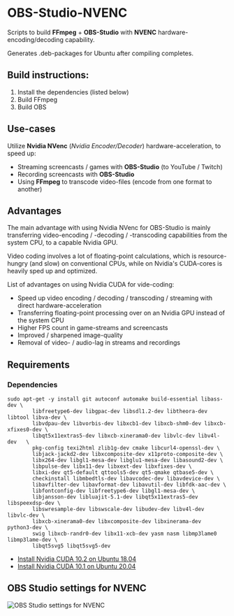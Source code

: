 # OBS-Studio-NVENC
Scripts to build **FFmpeg** + **OBS-Studio** with **NVENC** hardware-encoding/decoding capability.

Generates .deb-packages for Ubuntu after compiling completes.

## Build instructions:
1. Install the dependencies (listed below)
2. Build FFmpeg
3. Build OBS

## Use-cases
Utilize **Nvidia NVenc** (*Nvidia Encoder/Decoder*) hardware-acceleration, to speed up:

- Streaming screencasts / games with **OBS-Studio** (to YouTube / Twitch)
- Recording screencasts with **OBS-Studio**
- Using **FFmpeg** to transcode video-files (encode from one format to another)

## Advantages
The main advantage with using Nvidia NVenc for OBS-Studio is mainly transferring video-encoding / -decoding / -transcoding capabilities from the system CPU, to a capable Nvidia GPU.

Video coding involves a lot of floating-point calculations, which is resource-hungry (and slow) on conventional CPUs, while on Nvidia's CUDA-cores is heavily sped up and optimized.

List of advantages on using Nvidia CUDA for vide-coding:
- Speed up video encoding / decoding / transcoding / streaming with direct hardware-acceleration
- Transferring floating-point processing over on an Nvidia GPU instead of the system CPU
- Higher FPS count in game-streams and screencasts
- Improved / sharpened image-quality
- Removal of video- / audio-lag in streams and recordings

## Requirements

### Dependencies
```
sudo apt-get -y install git autoconf automake build-essential libass-dev \
        libfreetype6-dev libgpac-dev libsdl1.2-dev libtheora-dev libtool libva-dev \
        libvdpau-dev libvorbis-dev libxcb1-dev libxcb-shm0-dev libxcb-xfixes0-dev \
        libqt5x11extras5-dev libxcb-xinerama0-dev libvlc-dev libv4l-dev   \
        pkg-config texi2html zlib1g-dev cmake libcurl4-openssl-dev \
        libjack-jackd2-dev libxcomposite-dev x11proto-composite-dev \
        libx264-dev libgl1-mesa-dev libglu1-mesa-dev libasound2-dev \
        libpulse-dev libx11-dev libxext-dev libxfixes-dev \
        libxi-dev qt5-default qttools5-dev qt5-qmake qtbase5-dev \
        checkinstall libmbedtls-dev libavcodec-dev libavdevice-dev \
        libavfilter-dev libavformat-dev libavutil-dev libfdk-aac-dev \
        libfontconfig-dev libfreetype6-dev libgl1-mesa-dev \
        libjansson-dev libluajit-5.1-dev libqt5x11extras5-dev libspeexdsp-dev \
        libswresample-dev libswscale-dev libudev-dev libv4l-dev libvlc-dev \
        libxcb-xinerama0-dev libxcomposite-dev libxinerama-dev python3-dev \
        swig libxcb-randr0-dev libx11-xcb-dev yasm nasm libmp3lame0 libmp3lame-dev \
        libqt5svg5 libqt5svg5-dev
```

- [Install Nvidia CUDA 10.2 on Ubuntu 18.04](https://github.com/pizslacker/obs-studio-nvenc/blob/master/install-cuda-10.2-sdk-ubuntu-18.04.sh)
- [Install Nvidia CUDA 10.1 on Ubuntu 20.04](https://github.com/pizslacker/obs-studio-nvenc/blob/master/install-cuda-10.1-sdk-ubuntu-20.04.sh)

## OBS Studio settings for NVENC
![OBS Studio settings for NVENC](https://github.com/pizslacker/obs-studio-nvenc/blob/master/img/osb-studio-nvenc-settings.png)
